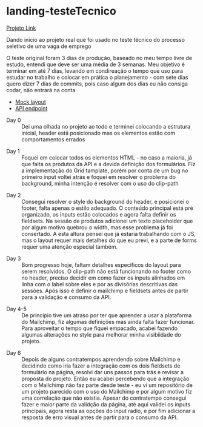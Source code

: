 # landing-testeTecnico

[Projeto Link](https://nickolasedu.github.io/landing-testeTecnico/)

<p>
  Dando inicio ao projeto real que foi usado no teste técnico do processo seletivo de uma vaga de emprego
</p>

<p>
  O teste original foram 3 dias de produção, baseado no meu tempo livre de estudo, entendi que deve ser uma média de 3 semanas.
  Meu objetivo é terminar em até 7 dias, levando em condireação o tempo que uso para estudar no trabalho e colocar em prática o planejamento - com sete dias quero dizer
  7 dias de commits, pois caso algum dos dias eu não consiga codar, não entrará na conta
 </p>
 
 - [Mock layout](https://xd.adobe.com/spec/4025e242-a495-4594-71d2-5fd89d774b57-3614/specs/)
 - [API endpoint](https://frontend-intern-challenge-api.iurykrieger.vercel.app/products?page=1)


<dl>
  <dt>Day 0</dt>
  <dd>Dei uma olhada no projeto ao todo e terminei colocando a estrutura inicial, header está posicionado mas os elementos estão com comportamentos errados</dd>
</dl>

<dl>
  <dt>Day 1</dt>
  <dd>Foquei em colocar todos os elementos HTML - no caso a maioria, já que falta os produtos da API e a devida definição dos formulários. Fiz a implementação do Grid tamplate, porém por conta de um bug no primeiro input voltei atrás e foquei em resolver o problema do background, minha intenção é resolver com o uso do clip-path </dd>
</dl>

<dl>
  <dt>Day 2</dt>
  <dd>Consegui resolver o style do background do header, e posicionei o footer, falta apenas o estilo adequado. O conteúdo principal está pré organizado, os inputs estão colocados e agora falta definir os fieldsets. Na sessão de produtos adicionei um texto placeholder que por algum motivo quebrou o width, mas esse problema já foi consertado. A esta altura pensei que já estaria trabalhando com o JS, mas o layout requer mais detalhes do que eu previ, e a parte de forms requer uma atenção especial também. </dd>
</dl>

<dl>
  <dt>Day 3</dt>
  <dd>Bom progresso hoje, faltam detalhes específicos do layout para serem resolvidos. O clip-path não está funcionando no footer como no header, preciso decidir em como fazer os inputs alinhados em linha com o label sobre eles e por as divisórias descritivas das sessões. Após isso é definir o mailchimp e fieldsets antes de partir para a validação e consumo da API.</dd>
</dl>

<dl>
  <dt>Day 4-5</dt>
  <dd>
    De principio tive um atraso por ter que aprender a usar a plataforma do Mailchimp, fiz algumas definições mas ainda falta fazer funcionar. Para aproveitar o tempo que fiquei empacado, acabei fazendo algumas alterações no style para melhorar minha visibiidade do projeto.
  </dd>
</dl>

<dl>
  <dt>Day 6</dt>
  <dd>
    Depois de alguns contratempos aprendendo sobre Mailchimp e decidindo como iria fazer a integração com os dois fieldsets de formulário na página, resolvi dar uns passos para trás e revisar a proposta do projeto. Então eu acabei percebendo que a integração com o Mailchimp não faz parte desde teste - eu vi um repositório de um projeto parecido com o uso do Mailchimp e por algum motivo fiz uma correlação que não existia. Apesar do contratempo consegui fazer e maior parte da validção da página, até aqui validei os inputs principais, agora resta as opções do input radio, e por fim adicionar a resposta de erro visual antes de partir para o consumo da API.
  </dd>
</dl>